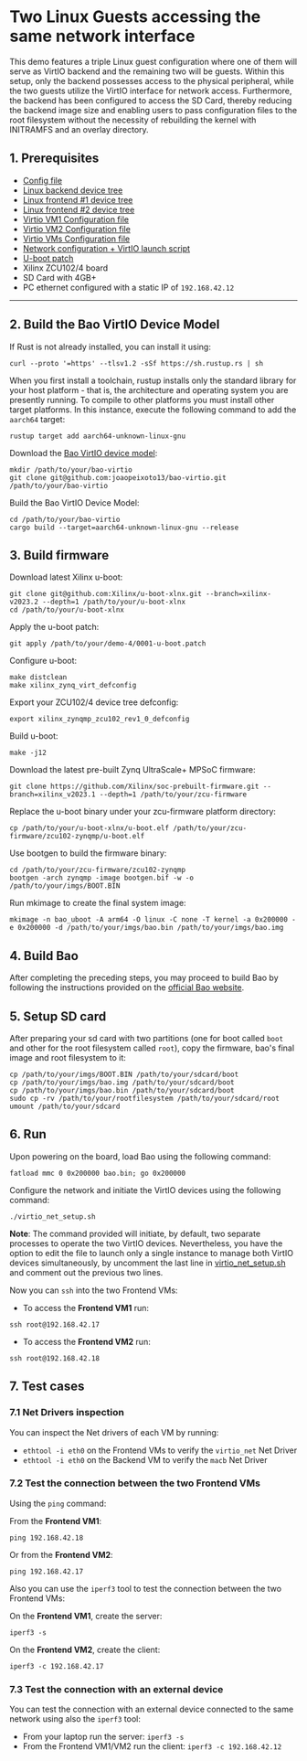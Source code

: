 # Two Linux Guests accessing the same network interface

This demo features a triple Linux guest configuration where one of them will serve as VirtIO backend and the remaining two will be guests.  Within this setup, only the backend possesses access to the physical peripheral, while the two guests utilize the VirtIO interface for network access.
Furthermore, the backend has been configured to access the SD Card, thereby reducing the backend image size and enabling users to pass configuration files to the root filesystem without the necessity of rebuilding the kernel with INITRAMFS and an overlay directory.

## 1. Prerequisites

- [Config file](zcu102.c)
- [Linux backend device tree](backend.dts)
- [Linux frontend #1 device tree](frontend1.dts)
- [Linux frontend #2 device tree](frontend2.dts)
- [Virtio VM1 Configuration file](config-virtio-vm1.yaml)
- [Virtio VM2 Configuration file](config-virtio-vm2.yaml) 
- [Virtio VMs Configuration file](config-virtio-vms.yaml)
- [Network configuration + VirtIO launch script](virtio_net_setup.sh)
- [U-boot patch](0001-u-boot.patch)
- Xilinx ZCU102/4 board
- SD Card with 4GB+
- PC ethernet configured with a static IP of `192.168.42.12`

---

## 2. Build the Bao VirtIO Device Model

If Rust is not already installed, you can install it using:
```
curl --proto '=https' --tlsv1.2 -sSf https://sh.rustup.rs | sh
```

When you first install a toolchain, rustup installs only the standard library for your host platform - that is, the architecture and operating system you are presently running. To compile to other platforms you must install other target platforms. In this instance, execute the following command to add the `aarch64` target:
```
rustup target add aarch64-unknown-linux-gnu
```

Download the [Bao VirtIO device model](https://github.com/joaopeixoto13/bao-virtio):
```
mkdir /path/to/your/bao-virtio
git clone git@github.com:joaopeixoto13/bao-virtio.git /path/to/your/bao-virtio
```

Build the Bao VirtIO Device Model:
```
cd /path/to/your/bao-virtio
cargo build --target=aarch64-unknown-linux-gnu --release
```

## 3. Build firmware

Download latest Xilinx u-boot:
```
git clone git@github.com:Xilinx/u-boot-xlnx.git --branch=xilinx-v2023.2 --depth=1 /path/to/your/u-boot-xlnx
cd /path/to/your/u-boot-xlnx
```

Apply the u-boot patch:
```
git apply /path/to/your/demo-4/0001-u-boot.patch
```

Configure u-boot:
```
make distclean
make xilinx_zynq_virt_defconfig
```

Export your ZCU102/4 device tree defconfig:
```
export xilinx_zynqmp_zcu102_rev1_0_defconfig
```

Build u-boot:
```
make -j12
```

Download the latest pre-built Zynq UltraScale+ MPSoC firmware:
```
git clone https://github.com/Xilinx/soc-prebuilt-firmware.git --branch=xilinx_v2023.1 --depth=1 /path/to/your/zcu-firmware
```

Replace the u-boot binary under your zcu-firmware platform directory:
```
cp /path/to/your/u-boot-xlnx/u-boot.elf /path/to/your/zcu-firmware/zcu102-zynqmp/u-boot.elf
```

Use bootgen to build the firmware binary:
```
cd /path/to/your/zcu-firmware/zcu102-zynqmp
bootgen -arch zynqmp -image bootgen.bif -w -o /path/to/your/imgs/BOOT.BIN
```

Run mkimage to create the final system image:
```
mkimage -n bao_uboot -A arm64 -O linux -C none -T kernel -a 0x200000 -e 0x200000 -d /path/to/your/imgs/bao.bin /path/to/your/imgs/bao.img
```

## 4. Build Bao

After completing the preceding steps, you may proceed to build Bao by following the instructions provided on the [official Bao website](https://github.com/bao-project/bao-hypervisor).

## 5. Setup SD card

After preparing your sd card with two partitions (one for boot called `boot` and other for the root filesystem called `root`), 
copy the firmware, bao's final image and root filesystem to it:
```
cp /path/to/your/imgs/BOOT.BIN /path/to/your/sdcard/boot
cp /path/to/your/imgs/bao.img /path/to/your/sdcard/boot
cp /path/to/your/imgs/bao.bin /path/to/your/sdcard/boot
sudo cp -rv /path/to/your/rootfilesystem /path/to/your/sdcard/root
umount /path/to/your/sdcard
```

## 6. Run

Upon powering on the board, load Bao using the following command:
```
fatload mmc 0 0x200000 bao.bin; go 0x200000
```

Configure the network and initiate the VirtIO devices using the following command:
```
./virtio_net_setup.sh
```

**Note**: The command provided will initiate, by default, two separate processes to operate the two VirtIO devices. 
Nevertheless, you have the option to edit the file to launch only a single instance to manage both VirtIO devices simultaneously, by uncomment the last line in [virtio_net_setup.sh](virtio_net_setup.sh) and comment out the previous two lines.

Now you can `ssh` into the two Frontend VMs:

- To access the **Frontend VM1** run:
```
ssh root@192.168.42.17
```

- To access the **Frontend VM2** run:
```
ssh root@192.168.42.18
```

## 7. Test cases

### 7.1 Net Drivers inspection

You can inspect the Net drivers of each VM by running:

- `ethtool -i eth0` on the Frontend VMs to verify the `virtio_net` Net Driver
- `ethtool -i eth0` on the Backend VM to verify the `macb` Net Driver

### 7.2 Test the connection between the two Frontend VMs

Using the `ping` command:

From the **Frontend VM1**:
```
ping 192.168.42.18
```

Or from the **Frontend VM2**:
```
ping 192.168.42.17
```

Also you can use the `iperf3` tool to test the connection between the two Frontend VMs:

On the **Frontend VM1**, create the server:
```
iperf3 -s
```

On the **Frontend VM2**, create the client:
```
iperf3 -c 192.168.42.17
```

### 7.3 Test the connection with an external device

You can test the connection with an external device connected to the same network using also the `iperf3` tool:
- From your laptop run the server: `iperf3 -s`
- From the Frontend VM1/VM2 run the client: `iperf3 -c 192.168.42.12`